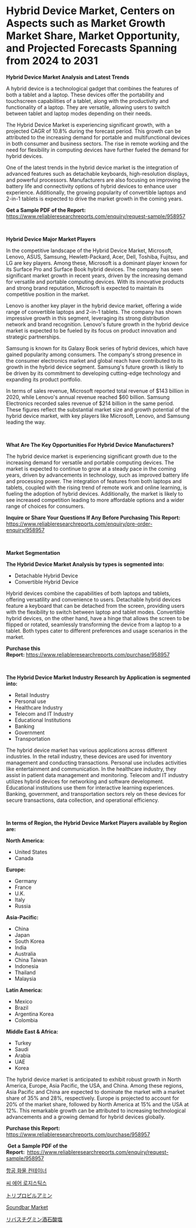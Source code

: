 <p><h1>Hybrid Device Market, Centers on Aspects such as Market Growth Market Share, Market Opportunity, and Projected Forecasts Spanning from 2024 to 2031</h1></p><p><strong>Hybrid Device Market Analysis and Latest Trends</strong></p>
<p><p>A hybrid device is a technological gadget that combines the features of both a tablet and a laptop. These devices offer the portability and touchscreen capabilities of a tablet, along with the productivity and functionality of a laptop. They are versatile, allowing users to switch between tablet and laptop modes depending on their needs.</p><p>The Hybrid Device Market is experiencing significant growth, with a projected CAGR of 10.8% during the forecast period. This growth can be attributed to the increasing demand for portable and multifunctional devices in both consumer and business sectors. The rise in remote working and the need for flexibility in computing devices have further fueled the demand for hybrid devices.</p><p>One of the latest trends in the hybrid device market is the integration of advanced features such as detachable keyboards, high-resolution displays, and powerful processors. Manufacturers are also focusing on improving the battery life and connectivity options of hybrid devices to enhance user experience. Additionally, the growing popularity of convertible laptops and 2-in-1 tablets is expected to drive the market growth in the coming years.</p></p>
<p><strong>Get a Sample PDF of the Report:&nbsp;</strong> <a href="https://www.reliableresearchreports.com/enquiry/request-sample/958957">https://www.reliableresearchreports.com/enquiry/request-sample/958957</a></p>
<p>&nbsp;</p>
<p><strong>Hybrid Device Major Market Players</strong></p>
<p><p>In the competitive landscape of the Hybrid Device Market, Microsoft, Lenovo, ASUS, Samsung, Hewlett-Packard, Acer, Dell, Toshiba, Fujitsu, and LG are key players. Among these, Microsoft is a dominant player known for its Surface Pro and Surface Book hybrid devices. The company has seen significant market growth in recent years, driven by the increasing demand for versatile and portable computing devices. With its innovative products and strong brand reputation, Microsoft is expected to maintain its competitive position in the market.</p><p>Lenovo is another key player in the hybrid device market, offering a wide range of convertible laptops and 2-in-1 tablets. The company has shown impressive growth in this segment, leveraging its strong distribution network and brand recognition. Lenovo's future growth in the hybrid device market is expected to be fueled by its focus on product innovation and strategic partnerships.</p><p>Samsung is known for its Galaxy Book series of hybrid devices, which have gained popularity among consumers. The company's strong presence in the consumer electronics market and global reach have contributed to its growth in the hybrid device segment. Samsung's future growth is likely to be driven by its commitment to developing cutting-edge technology and expanding its product portfolio.</p><p>In terms of sales revenue, Microsoft reported total revenue of $143 billion in 2020, while Lenovo's annual revenue reached $60 billion. Samsung Electronics recorded sales revenue of $214 billion in the same period. These figures reflect the substantial market size and growth potential of the hybrid device market, with key players like Microsoft, Lenovo, and Samsung leading the way.</p></p>
<p>&nbsp;</p>
<p><strong>What Are The Key Opportunities For Hybrid Device Manufacturers?</strong></p>
<p><p>The hybrid device market is experiencing significant growth due to the increasing demand for versatile and portable computing devices. The market is expected to continue to grow at a steady pace in the coming years, driven by advancements in technology, such as improved battery life and processing power. The integration of features from both laptops and tablets, coupled with the rising trend of remote work and online learning, is fueling the adoption of hybrid devices. Additionally, the market is likely to see increased competition leading to more affordable options and a wider range of choices for consumers.</p></p>
<p><strong>Inquire or Share Your Questions If Any Before Purchasing This Report:</strong> <a href="https://www.reliableresearchreports.com/enquiry/pre-order-enquiry/958957">https://www.reliableresearchreports.com/enquiry/pre-order-enquiry/958957</a></p>
<p>&nbsp;</p>
<p><strong>Market Segmentation</strong></p>
<p><strong>The Hybrid Device Market Analysis by types is segmented into:</strong></p>
<p><ul><li>Detachable Hybrid Device</li><li>Convertible Hybrid Device</li></ul></p>
<p><p>Hybrid devices combine the capabilities of both laptops and tablets, offering versatility and convenience to users. Detachable hybrid devices feature a keyboard that can be detached from the screen, providing users with the flexibility to switch between laptop and tablet modes. Convertible hybrid devices, on the other hand, have a hinge that allows the screen to be flipped or rotated, seamlessly transforming the device from a laptop to a tablet. Both types cater to different preferences and usage scenarios in the market.</p></p>
<p><strong>Purchase this Report:&nbsp;</strong><a href="https://www.reliableresearchreports.com/purchase/958957">https://www.reliableresearchreports.com/purchase/958957</a></p>
<p>&nbsp;</p>
<p><strong>The Hybrid Device Market Industry Research by Application is segmented into:</strong></p>
<p><ul><li>Retail Industry</li><li>Personal use</li><li>Healthcare Industry</li><li>Telecom and IT Industry</li><li>Educational Institutions</li><li>Banking</li><li>Government</li><li>Transportation</li></ul></p>
<p><p>The hybrid device market has various applications across different industries. In the retail industry, these devices are used for inventory management and conducting transactions. Personal use includes activities like entertainment and communication. In the healthcare industry, they assist in patient data management and monitoring. Telecom and IT industry utilizes hybrid devices for networking and software development. Educational institutions use them for interactive learning experiences. Banking, government, and transportation sectors rely on these devices for secure transactions, data collection, and operational efficiency.</p></p>
<p>&nbsp;</p>
<p><strong>In terms of Region, the Hybrid Device Market Players available by Region are:</strong></p>
<p>
    <p> <strong> North America: </strong>
        <ul>
            <li>United States</li>
            <li>Canada</li>
        </ul>
        </p> 
    <p> <strong> Europe: </strong>
        <ul>
            <li>Germany</li>
            <li>France</li>
            <li>U.K.</li>
            <li>Italy</li>
            <li>Russia</li>
        </ul>
        </p> 
    <p> <strong> Asia-Pacific: </strong>
        <ul>
            <li>China</li>
            <li>Japan</li>
            <li>South Korea</li>
            <li>India</li>
            <li>Australia</li>
            <li>China Taiwan</li>
            <li>Indonesia</li>
            <li>Thailand</li>
            <li>Malaysia</li>
        </ul>
        </p> 
    <p> <strong> Latin America: </strong>
        <ul>
            <li>Mexico</li>
            <li>Brazil</li>
            <li>Argentina Korea</li>
            <li>Colombia</li>
        </ul>
        </p> 
    <p> <strong> Middle East & Africa: </strong>
        <ul>
            <li>Turkey</li>
            <li>Saudi</li>
            <li>Arabia</li>
            <li>UAE</li>
            <li>Korea</li>
        </ul>
    </p>
    </p>
<p><p>The hybrid device market is anticipated to exhibit robust growth in North America, Europe, Asia Pacific, the USA, and China. Among these regions, Asia Pacific and China are expected to dominate the market with a market share of 35% and 28%, respectively. Europe is projected to account for 20% of the market share, followed by North America at 15% and the USA at 12%. This remarkable growth can be attributed to increasing technological advancements and a growing demand for hybrid devices globally.</p></p>
<p><strong>Purchase this Report: </strong><a href="https://www.reliableresearchreports.com/purchase/958957">https://www.reliableresearchreports.com/purchase/958957</a></p>
<p>&nbsp;<strong>Get a Sample PDF of the Report:&nbsp;&nbsp;</strong><a href="https://www.reliableresearchreports.com/enquiry/request-sample/958957">https://www.reliableresearchreports.com/enquiry/request-sample/958957</a></p>
<p><strong></strong></p>
<p><p><a href="https://github.com/TimmyMann6767/Market-Research-Report-List-1/blob/main/34559525165.md">항공 화물 컨테이너</a></p><p><a href="https://github.com/JeromeRtyau89966/Market-Research-Report-List-1/blob/main/51403385166.md">씨 에어 로지스틱스</a></p><p><a href="https://medium.com/@alenaieme/%E3%83%88%E3%83%AA%E3%83%97%E3%83%AD%E3%83%94%E3%83%AB%E3%82%A2%E3%83%9F%E3%83%B3%E5%B8%82%E5%A0%B4%E3%81%AE%E5%88%86%E6%9E%90-%E3%82%B0%E3%83%AD%E3%83%BC%E3%83%90%E3%83%AB%E7%94%A3%E6%A5%AD%E3%81%AE%E5%B1%95%E6%9C%9B%E3%81%A8%E4%BA%88%E6%B8%AC-2024%E5%B9%B4%E3%81%8B%E3%82%892031%E5%B9%B4-7524c40ada1a">トリプロピルアミン</a></p><p><a href="https://github.com/Airanohannonzb68e5pb53oc1/Market-Research-Report-List-1/blob/main/soundbar-market.md">Soundbar Market</a></p><p><a href="https://medium.com/@ryleebauch2023/%E3%83%AA%E3%83%90%E3%82%B9%E3%83%81%E3%82%B0%E3%83%9F%E3%83%B3%E9%85%92%E7%9F%B3%E9%85%B8%E5%A1%A9%E5%B8%82%E5%A0%B4%E3%81%AE%E8%A6%8B%E8%A7%A3-%E5%B8%82%E5%A0%B4%E5%8B%95%E5%90%91-%E6%88%90%E9%95%B7-2024%E5%B9%B4%E3%81%8B%E3%82%892031%E5%B9%B4%E3%81%BE%E3%81%A7%E3%81%AE%E4%BA%88%E6%B8%AC-8a6b6135569b">リバスチグミン酒石酸塩</a></p></p>